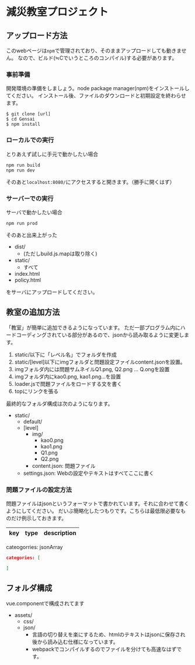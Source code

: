 # 減災教室プロジェクト

## アップロード方法
このwebページは`npm`で管理されており、そのままアップロードしても動きません。
なので、ビルド(≒Cでいうところのコンパイル)する必要があります。

### 事前準備
開発環境の準備をしましょう。node package manager(npm)をインストールしてください。
インストール後、ファイルのダウンロードと初期設定を終わらせます。

```
$ git clone [url]    
$ cd Gensai
$ npm install
```

### ローカルでの実行
とりあえず試しに手元で動かしたい場合

```
npm run build
npm run dev
```


そのあと`localhost:8080/`にアクセスすると開きます。（勝手に開くはず）

### サーバーでの実行

サーバで動かしたい場合

```
npm run prod
```

そのあと出来上がった

- dist/
    - (ただしbuild.js.mapは取り除く)
- static/
    - すべて
- index.html
- policy.html

をサーバにアップロードしてください。

## 教室の追加方法
「教室」が簡単に追加できるようになっています。
ただ一部プログラム内にハードコーディングされている部分があるので、jsonから読み取るように変更します。

1. static/以下に「レベル名」でフォルダを作成
1. static/[level]以下にimgフォルダと問題設定ファイルcontent.jsonを設置。
1. imgフォルダ内には問題サムネイルQ1.png, Q2.png ... Q.ongを設置
1. imgフォルダ内にkao0.png, kao1.png...を設置
1. loader.jsで問題ファイルをロードする文を書く
1. topにリンクを張る

最終的なフォルダ構成は次のようになります。
- static/
    - default/
    - [level]
        - img/
            - kao0.png
            - kao1.png
            - Q1.png
            - Q2.png
        - content.json: 問題ファイル
    - settings.json: Webの設定やテキストはすべてここに書く


### 問題ファイルの設定方法
問題ファイルはjsonというフォーマットで書かれています。それに合わせて書くようにしてください。
だいぶ簡略化したつもりです。こちらは最低限必要なものだけ例示しておきます。

| key | type | description |
|-- | -- | --|
cateogorries: jsonArray

```json
categories: [

]
```

## フォルダ構成
vue.componentで構成されてます

- assets/
    - css/
    - json/
        - 言語の切り替えを楽にするため、htmlのテキストはjsonに保存され後から読み込む仕様になっています。
        - webpackでコンパイルするのでファイルを分けても高速なはずです。

